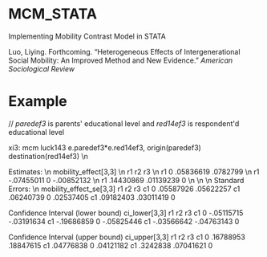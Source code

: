 # MCM_STATA
Implementing Mobility Contrast Model in STATA

Luo, Liying. Forthcoming. “Heterogeneous Effects of Intergenerational Social Mobility: An Improved Method and New Evidence.” *American Sociological Review*

# Example
// *paredef3* is parents' educational level and *red14ef3* is respondent'd educational level 

xi3: mcm luck143 e.paredef3\*e.red14ef3, origin(paredef3) destination(red14ef3) \n

Estimates: \n
mobility_effect[3,3] \n
            r1          r2          r3 \n
r1           0   .05836619    .0782799 \n
r1  -.07455011           0  -.00852132 \n
r1   .14430869   .01139239           0 \n
\n
\n
Standard Errors: \n
mobility_effect_se[3,3]
           r1         r2         r3
c1          0  .05587926  .05622257
c1  .06240739          0  .02537405
c1  .09182403  .03011419          0

Confidence Interval (lower bound)
ci_lower[3,3]
            r1          r2          r3
c1           0  -.05115715  -.03191634
c1  -.19686859           0  -.05825446
c1  -.03566642  -.04763143           0

Confidence Interval (upper bound)
ci_upper[3,3]
           r1         r2         r3
c1          0  .16788953  .18847615
c1  .04776838          0  .04121182
c1   .3242838  .07041621          0
